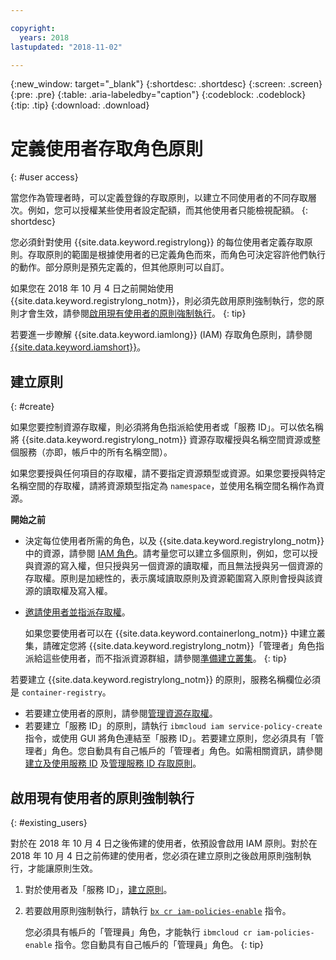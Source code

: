 ```yaml
---

copyright:
  years: 2018
lastupdated: "2018-11-02"

---
```


{:new_window: target="_blank"}
{:shortdesc: .shortdesc}
{:screen: .screen}
{:pre: .pre}
{:table: .aria-labeledby="caption"}
{:codeblock: .codeblock}
{:tip: .tip}
{:download: .download}

# 定義使用者存取角色原則
{: #user access}

當您作為管理者時，可以定義登錄的存取原則，以建立不同使用者的不同存取層次。例如，您可以授權某些使用者設定配額，而其他使用者只能檢視配額。
{: shortdesc}

您必須針對使用 {{site.data.keyword.registrylong}} 的每位使用者定義存取原則。存取原則的範圍是根據使用者的已定義角色而來，而角色可決定容許他們執行的動作。部分原則是預先定義的，但其他原則可以自訂。

如果您在 2018 年 10 月 4 日之前開始使用 {{site.data.keyword.registrylong_notm}}，則必須先啟用原則強制執行，您的原則才會生效，請參閱[啟用現有使用者的原則強制執行](#existing_users)。
{: tip}

若要進一步瞭解 {{site.data.keyword.iamlong}} (IAM) 存取角色原則，請參閱 [{{site.data.keyword.iamshort}}](/docs/iam/index.html#iamoverview)。

## 建立原則
{: #create}

如果您要控制資源存取權，則必須將角色指派給使用者或「服務 ID」。可以依名稱將 {{site.data.keyword.registrylong_notm}} 資源存取權授與名稱空間資源或整個服務（亦即，帳戶中的所有名稱空間）。

如果您要授與任何項目的存取權，請不要指定資源類型或資源。如果您要授與特定名稱空間的存取權，請將資源類型指定為 `namespace`，並使用名稱空間名稱作為資源。

**開始之前**

- 決定每位使用者所需的角色，以及 {{site.data.keyword.registrylong_notm}} 中的資源，請參閱 [IAM 角色](/docs/services/Registry/iam.html#iam)。請考量您可以建立多個原則，例如，您可以授與資源的寫入權，但只授與另一個資源的讀取權，而且無法授與另一個資源的存取權。原則是加總性的，表示廣域讀取原則及資源範圍寫入原則會授與該資源的讀取權及寫入權。

- [邀請使用者並指派存取權](/docs/iam/iamuserinv.html#iamuserinv)。 

  如果您要使用者可以在 {{site.data.keyword.containerlong_notm}} 中建立叢集，請確定您將 {{site.data.keyword.registrylong_notm}}「管理者」角色指派給這些使用者，而不指派資源群組，請參閱[準備建立叢集](/docs/containers/cs_clusters.html#cluster_prepare)。
  {: tip}

若要建立 {{site.data.keyword.registrylong_notm}} 的原則，服務名稱欄位必須是 `container-registry`。

* 若要建立使用者的原則，請參閱[管理資源存取權](/docs/iam/mngiam.html#iammanidaccser)。
* 若要建立「服務 ID」的原則，請執行 `ibmcloud iam service-policy-create` 指令，或使用 GUI 將角色連結至「服務 ID」。若要建立原則，您必須具有「管理者」角色。您自動具有自己帳戶的「管理者」角色。如需相關資訊，請參閱[建立及使用服務 ID](/docs/iam/serviceid.html#serviceids) 及[管理服務 ID 存取原則](/docs/iam/serviceidaccess.html#serviceidpolicy)。

## 啟用現有使用者的原則強制執行
{: #existing_users}

對於在 2018 年 10 月 4 日之後佈建的使用者，依預設會啟用 IAM 原則。對於在 2018 年 10 月 4 日之前佈建的使用者，您必須在建立原則之後啟用原則強制執行，才能讓原則生效。

1. 對於使用者及「服務 ID」，[建立原則](#create)。

2. 若要啟用原則強制執行，請執行 [`bx cr iam-policies-enable`](/docs/services/Registry/registry_cli.html#bx_cr_iam_policies_enable) 指令。

    您必須具有帳戶的「管理員」角色，才能執行 `ibmcloud cr iam-policies-enable` 指令。您自動具有自己帳戶的「管理員」角色。
    {: tip}

